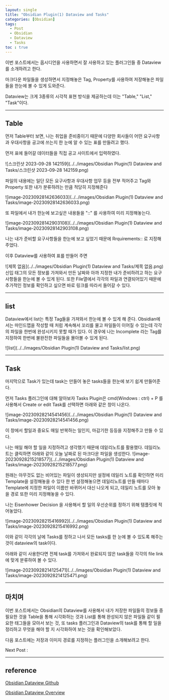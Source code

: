 ```yaml
---
layout: single
title: "Obsidian Plugin(1) Dataview and Tasks"
categories: [Obsidian]
tags:
  - Post
  - Obsidian
  - Dataview
  - Tasks
toc : true
---
```



이번 포스트에서는 옵시디언을 사용하면서 잘 사용하고 있는 플러그인들 중 Dataview를 소개하려고 한다.

마크다운 파일들을 생성하면서 지정해놓은 Tag, Property를 사용하여 저장해놓은 파일들을 한눈에 볼 수 있게 도와준다.

Dataview는 크게 3종류의 시각적 표현 방식을 제공하는데 이는 "Table," "List," "Task"이다.

---

## Table
먼저 Table부터 보면, 나는 취업을 준비중이기 때문에 다양한 회사들이 어떤 요구사항과 우대사항을 공고에 쓰는지 한 눈에 알 수 있는 표를 만들려고 했다.

먼저 표에 들어갈 데이터들을 직접 공고 사이트에서 입력하였다.


![스크린샷 2023-09-28 142159](../../images/Obsidian Plugin(1) Dataview and Tasks/스크린샷 2023-09-28 142159.png)

파일의 내용에는 일단 모든 요구사항과 우대사항 업무 등을 전부 적어주고 Tag와 Property 또한 내가 분류하려는 만큼 적당히 지정해준다

![image-20230928142636033](../../images/Obsidian Plugin(1) Dataview and Tasks/image-20230928142636033.png)

또 파일에서 내가 한눈에 보고싶은 내용들을 "::" 를 사용하여 미리 지정해놓는다.

![image-20230928142903108](../../images/Obsidian Plugin(1) Dataview and Tasks/image-20230928142903108.png)

나는 내가 준비할 요구사항들을 한눈에 보고 싶었기 때문에  Rrquirements:: 로 지정해주었다.



이후 Dataview를 사용하여 표를 만들어 주면 

![제목 없음](../../images/Obsidian Plugin(1) Dataview and Tasks/제목 없음.png)
신입 태그의 모든 정보를 가져와서 만든 날짜와 아까 지정한 내가 준비하려고 하는 요구사항들을 한눈에 볼 수 있게 된다. 또한 File열에서 각각의 파일과 연결되어있기 때문에 추가적인 정보를 확인하고 싶으면 바로 링크를 따라서 들어갈 수 있다.

---

## list

Dataview에서 list는 특정 Tag들을 가져와서 한눈에 볼 수 있게 해 준다.
Obsidian에서는 마인드맵을 작성할 때 처럼 계속해서 꼬리를 물고 파일들이 이어질 수 있는데 각각의 파일을 한번에 완성시키지 못할 때가 있다. 이 경우에 나는 Incomplete 라는 Tag를 지정하여 한번에 불완전한 파일들을 몰아볼 수 있게 된다.

![list](../../images/Obsidian Plugin(1) Dataview and Tasks/list.png)

---

## Task

마지막으로 Task가 있는데 task는 만들어 놓은 tasks들을 한눈에 보기 쉽게 만들어준다.

먼저 Tasks 플러그인에 대해 알아보자 Tasks Plugin은 cmd(Windows : ctrl) + P 를 사용해서 Create or edit Task를 선택하면 아래와 같은 창이 나온다.

![image-20230928214541456](../../images/Obsidian Plugin(1) Dataview and Tasks/image-20230928214541456.png)

이 창에서 할일과 중요도 매일 반복하는 일인지, 마감기한 등등을 지정해주고 만들 수 있다. 

나는 매일 해야 할 일을 지정하려고 생각했기 때문에 데잍리노트를 활용했다.
데일리노트는 클릭하면 아래와 같이 오늘 날짜로 된 마크다운 파일을 생성한다. 
![image-20230928215218577](../../images/Obsidian Plugin(1) Dataview and Tasks/image-20230928215218577.png)

원래는 아무것도 없는 비어있는 파일이 생성되지만 설정에 데일리 노트를 확인하면 미리 Template을 설정해놓을 수 있다 한 번 설정해놓으면 데일리노트를 만들 때마다 Template에 지정한 파일이 이름만 바뀌어서 대신 나오게 되고, 데일리 노트를 모아 놓을 경로 또한 미리 지정해놓을 수 있다.

나는 Eisenhower Decision 을 사용해서 할 일의 우선순위를 정하기 위해 템플릿에 적어놓았다.

![image-20230928215416992](../../images/Obsidian Plugin(1) Dataview and Tasks/image-20230928215416992.png)

이와 같이 각각의 날에 Tasks를 정하고 나서 모든 tasks를 한 눈에 볼 수 있도록 해주는 것이 dataview의 task이다.

아래와 같이 사용한다면 전체 task를 가져와서 완료되지 않은 task들을 각각의 file link에 맞게 분류하여 볼 수 있다.


![image-20230928214125471](../../images/Obsidian Plugin(1) Dataview and Tasks/image-20230928214125471.png)

---

## 마치며

이번 포스트에서는 Obsidian의 Dataview를 사용해서 내가 저장한 파일들의 정보들 중 필요한 것을 Table을 통해 시각화하는 것과 List를 통해 완성되지 않은 파일들 같이 필요한 태그들을 모아서 보는 것, 또 tasks 플러그인과 Dataview의 task를 통해 할 일을 정리하고 무엇을 해야 할 지 시각화하여 보는 것을 확인해보았다.

다음 포스트에는 저장과 이미지 경로를 지정하는 플러그인을 소개해보려고 한다.

Next Post : []()

---

## reference
[Obsidian Dataview Github](https://github.com/blacksmithgu/obsidian-dataview)

[Obsidian Dataview Overview](https://blacksmithgu.github.io/obsidian-dataview/)

